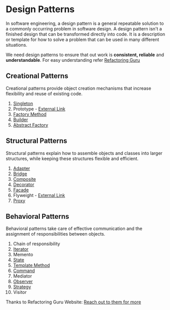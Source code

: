 # Design Patterns

In software engineering, a design pattern is a general repeatable solution to a commonly occurring problem in software design. A design pattern isn't a finished design that can be transformed directly into code. It is a description or template for how to solve a problem that can be used in many different situations.

We need design patterns to ensure that out work is **consistent, reliable** and **understandable**. For easy understanding refer [Refactoring Guru](https://refactoring.guru/design-patterns/catalog)

## Creational Patterns
Creational patterns provide object creation mechanisms that increase flexibility and reuse of existing code.

1. [Singleton](Singleton/README.md)
2. Prototype - [External Link](https://refactoring.guru/design-patterns/prototype)
3. [Factory Method](FactoryPattern/README.md)
4. [Builder](BuilderPattern/README.md)
5. [Abstract Factory](AbstractFactoryPattern/README.md)

## Structural Patterns
Structural patterns explain how to assemble objects and classes into larger structures, while keeping these structures flexible and efficient.

1. [Adapter](Adapter/README.md)
2. [Bridge](Bridge/README.md)
3. [Composite](Composite/README.md)
4. [Decorator](Decorator/README.md)
5. [Facade](Fascade/README.md)
6. Flyweight - [External Link](https://refactoring.guru/design-patterns/flyweight)
7. [Proxy](ProxyPattern/README.md)

## Behavioral Patterns
Behavioral patterns take care of effective communication and the assignment of responsibilities between objects.

1. Chain of responsibility
2. [Iterator](Iterator/README.md)
3. Memento
4. [State](State/README.md)
5. [Template Method](Template/README.md)
6. [Command](Command/README.md)
7. Mediator
8. [Observer](Observer/README.md)
9. [Strategy](Strategy_Pattern/README.md)
10. Visitor

Thanks to Refactoring Guru Website: [Reach out to them for more](https://refactoring.guru/design-patterns/catalog)
